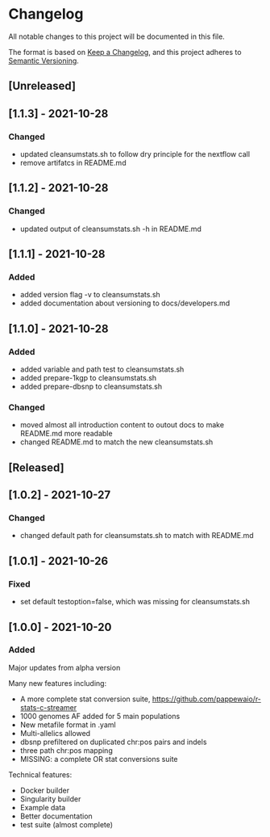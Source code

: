 # Changelog
All notable changes to this project will be documented in this file.

The format is based on [Keep a Changelog](https://keepachangelog.com/en/1.0.0/),
and this project adheres to [Semantic Versioning](https://semver.org/spec/v2.0.0.html).

## [Unreleased]

## [1.1.3] - 2021-10-28
### Changed
 - updated cleansumstats.sh to follow dry principle for the nextflow call
 - remove artifatcs in README.md 

## [1.1.2] - 2021-10-28
### Changed
 - updated output of cleansumstats.sh -h in README.md

## [1.1.1] - 2021-10-28
### Added 
 - added version flag -v to cleansumstats.sh
 - added documentation about versioning to docs/developers.md

## [1.1.0] - 2021-10-28
### Added 
 - added variable and path test to cleansumstats.sh
 - added prepare-1kgp to cleansumstats.sh
 - added prepare-dbsnp to cleansumstats.sh

### Changed 
 - moved almost all introduction content to outout docs to make README.md more readable
 - changed README.md to match the new cleansumstats.sh 

## [Released]

## [1.0.2] - 2021-10-27
### Changed 
 - changed default path for cleansumstats.sh to match with README.md

## [1.0.1] - 2021-10-26
### Fixed 
 - set default testoption=false, which was missing for cleansumstats.sh

## [1.0.0] - 2021-10-20
### Added 

Major updates from alpha version

Many new features including:
 - A more complete stat conversion suite, https://github.com/pappewaio/r-stats-c-streamer
 - 1000 genomes AF added for 5 main populations
 - New metafile format in .yaml
 - Multi-allelics allowed
 - dbsnp prefiltered on duplicated chr:pos pairs and indels
 - three path chr:pos mapping
 - MISSING: a complete OR stat conversions suite

Technical features:
 - Docker builder
 - Singularity builder
 - Example data
 - Better documentation
 - test suite (almost complete)

